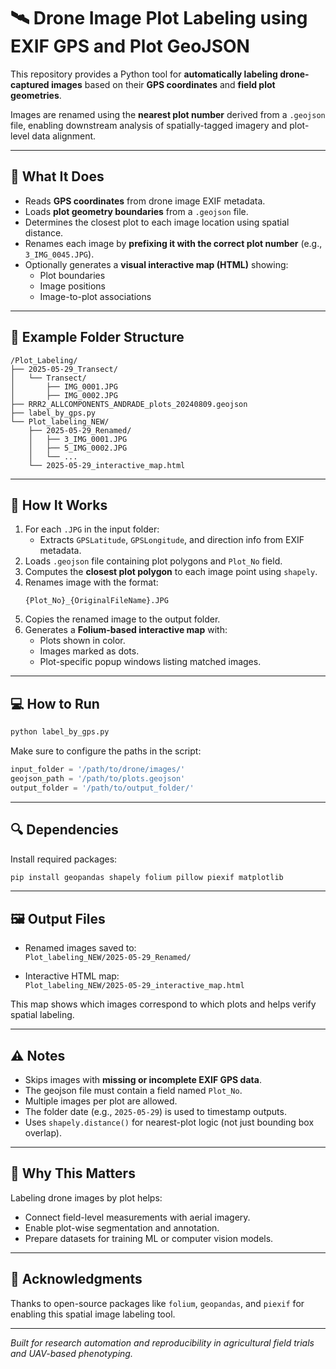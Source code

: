 # 🛰️ Drone Image Plot Labeling using EXIF GPS and Plot GeoJSON

This repository provides a Python tool for **automatically labeling drone-captured images** based on their **GPS coordinates** and **field plot geometries**.

Images are renamed using the **nearest plot number** derived from a `.geojson` file, enabling downstream analysis of spatially-tagged imagery and plot-level data alignment.

---

## 📌 What It Does

- Reads **GPS coordinates** from drone image EXIF metadata.
- Loads **plot geometry boundaries** from a `.geojson` file.
- Determines the closest plot to each image location using spatial distance.
- Renames each image by **prefixing it with the correct plot number** (e.g., `3_IMG_0045.JPG`).
- Optionally generates a **visual interactive map (HTML)** showing:
  - Plot boundaries
  - Image positions
  - Image-to-plot associations

---

## 📂 Example Folder Structure

```
/Plot_Labeling/
├── 2025-05-29_Transect/
│   └── Transect/
│       ├── IMG_0001.JPG
│       ├── IMG_0002.JPG
├── RRR2_ALLCOMPONENTS_ANDRADE_plots_20240809.geojson
├── label_by_gps.py
└── Plot_labeling_NEW/
    ├── 2025-05-29_Renamed/
    │   ├── 3_IMG_0001.JPG
    │   ├── 5_IMG_0002.JPG
    │   └── ...
    └── 2025-05-29_interactive_map.html
```

---

## 🧭 How It Works

1. For each `.JPG` in the input folder:
   - Extracts `GPSLatitude`, `GPSLongitude`, and direction info from EXIF metadata.
2. Loads `.geojson` file containing plot polygons and `Plot_No` field.
3. Computes the **closest plot polygon** to each image point using `shapely`.
4. Renames image with the format:  
   ```
   {Plot_No}_{OriginalFileName}.JPG
   ```
5. Copies the renamed image to the output folder.
6. Generates a **Folium-based interactive map** with:
   - Plots shown in color.
   - Images marked as dots.
   - Plot-specific popup windows listing matched images.

---

## 💻 How to Run

```bash
python label_by_gps.py
```

Make sure to configure the paths in the script:

```python
input_folder = '/path/to/drone/images/'
geojson_path = '/path/to/plots.geojson'
output_folder = '/path/to/output_folder/'
```

---

## 🔍 Dependencies

Install required packages:

```bash
pip install geopandas shapely folium pillow piexif matplotlib
```

---

## 🖼️ Output Files

- Renamed images saved to:  
  `Plot_labeling_NEW/2025-05-29_Renamed/`

- Interactive HTML map:  
  `Plot_labeling_NEW/2025-05-29_interactive_map.html`

This map shows which images correspond to which plots and helps verify spatial labeling.

---

## ⚠️ Notes

- Skips images with **missing or incomplete EXIF GPS data**.
- The geojson file must contain a field named `Plot_No`.
- Multiple images per plot are allowed.
- The folder date (e.g., `2025-05-29`) is used to timestamp outputs.
- Uses `shapely.distance()` for nearest-plot logic (not just bounding box overlap).

---

## 📌 Why This Matters

Labeling drone images by plot helps:
- Connect field-level measurements with aerial imagery.
- Enable plot-wise segmentation and annotation.
- Prepare datasets for training ML or computer vision models.

---

## 🙌 Acknowledgments

Thanks to open-source packages like `folium`, `geopandas`, and `piexif` for enabling this spatial image labeling tool.

---

*Built for research automation and reproducibility in agricultural field trials and UAV-based phenotyping.*
